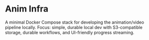 # Anim Infra

A minimal Docker Compose stack for developing the animation/video pipeline locally.
Focus: simple, durable local dev with S3-compatible storage, durable workflows, and UI-friendly progress streaming.
